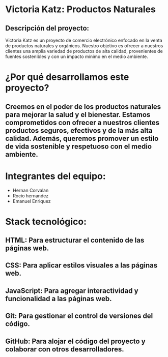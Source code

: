 # Victoria Katz: Productos Naturales
## Descripción del proyecto:
Victoria Katz es un proyecto de comercio electrónico enfocado en la venta de productos naturales y orgánicos. Nuestro objetivo es ofrecer a nuestros clientes una amplia variedad de productos de alta calidad, provenientes de fuentes sostenibles y con un impacto mínimo en el medio ambiente.

# ¿Por qué desarrollamos este proyecto?
## Creemos en el poder de los productos naturales para mejorar la salud y el bienestar. Estamos comprometidos con ofrecer a nuestros clientes productos seguros, efectivos y de la más alta calidad. Además, queremos promover un estilo de vida sostenible y respetuoso con el medio ambiente.

# Integrantes del equipo:
- Hernan Corvalan
- Rocio hernandez
- Emanuel Enriquez

# Stack tecnológico:
## HTML: Para estructurar el contenido de las páginas web.
## CSS: Para aplicar estilos visuales a las páginas web.
## JavaScript: Para agregar interactividad y funcionalidad a las páginas web.
## Git: Para gestionar el control de versiones del código.
## GitHub: Para alojar el código del proyecto y colaborar con otros desarrolladores.
